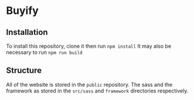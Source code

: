 # Buyify

## Installation

To install this repository, clone it then run `npm install`
It may also be necessary to run `npm run build`

## Structure

All of the website is stored in the `public` repository.
The sass and the framework as stored in the `src/sass` and `framework` directories respectively.
